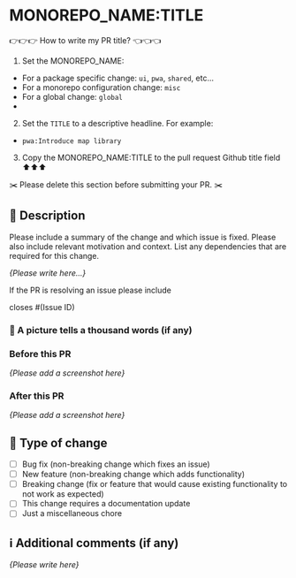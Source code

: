 # MONOREPO_NAME:TITLE

👉👉👉 How to write my PR title? 👈👈👈

1. Set the MONOREPO_NAME:

- For a package specific change: `ui`, `pwa`, `shared`, etc...
- For a monorepo configuration change: `misc`
- For a global change: `global`
- 
2. Set the `TITLE` to a descriptive headline. For example:

- `pwa:Introduce map library`

3. Copy the MONOREPO_NAME:TITLE to the pull request Github title field ⬆️⬆️⬆️

✂️  Please delete this section before submitting your PR. ✂️

## 📝 Description

Please include a summary of the change and which issue is fixed. Please also include relevant motivation and context. List any dependencies that are required for this change.

_{Please write here...}_

If the PR is resolving an issue please include

closes #(Issue ID)

### 📸 A picture tells a thousand words (if any)

### Before this PR

_{Please add a screenshot here}_

### After this PR

_{Please add a screenshot here}_

## 🛂 Type of change

- [ ] Bug fix (non-breaking change which fixes an issue)
- [ ] New feature (non-breaking change which adds functionality)
- [ ] Breaking change (fix or feature that would cause existing functionality to not work as expected)
- [ ] This change requires a documentation update
- [ ] Just a miscellaneous chore

## ℹ️ Additional comments (if any)

_{Please write here}_
